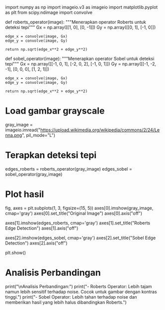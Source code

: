 import numpy as np
import imageio.v3 as imageio
import matplotlib.pyplot as plt
from scipy.ndimage import convolve

def roberts_operator(image):
    """Menerapkan operator Roberts untuk deteksi tepi"""
    Gx = np.array([[1, 0], [0, -1]])
    Gy = np.array([[0, 1], [-1, 0]])
    
    edge_x = convolve(image, Gx)
    edge_y = convolve(image, Gy)
    
    return np.sqrt(edge_x**2 + edge_y**2)

def sobel_operator(image):
    """Menerapkan operator Sobel untuk deteksi tepi"""
    Gx = np.array([[-1, 0, 1], [-2, 0, 2], [-1, 0, 1]])
    Gy = np.array([[-1, -2, -1], [0, 0, 0], [1, 2, 1]])
    
    edge_x = convolve(image, Gx)
    edge_y = convolve(image, Gy)
    
    return np.sqrt(edge_x**2 + edge_y**2)

# Load gambar grayscale
gray_image = imageio.imread("https://upload.wikimedia.org/wikipedia/commons/2/24/Lenna.png", pil_mode="L")

# Terapkan deteksi tepi
edges_roberts = roberts_operator(gray_image)
edges_sobel = sobel_operator(gray_image)

# Plot hasil
fig, axes = plt.subplots(1, 3, figsize=(15, 5))
axes[0].imshow(gray_image, cmap='gray')
axes[0].set_title("Original Image")
axes[0].axis("off")

axes[1].imshow(edges_roberts, cmap='gray')
axes[1].set_title("Roberts Edge Detection")
axes[1].axis("off")

axes[2].imshow(edges_sobel, cmap='gray')
axes[2].set_title("Sobel Edge Detection")
axes[2].axis("off")

plt.show()

# Analisis Perbandingan
print("\nAnalisis Perbandingan:")
print("- Roberts Operator: Lebih tajam namun lebih sensitif terhadap noise. Cocok untuk gambar dengan kontras tinggi.")
print("- Sobel Operator: Lebih tahan terhadap noise dan memberikan hasil yang lebih halus dibandingkan Roberts.")
